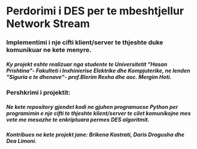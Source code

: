 # Perdorimi i DES per te mbeshtjellur Network Stream 
###  Implementimi i nje cifti klient/server te thjeshte duke komunikuar ne kete menyre.

##### Ky projekt eshte realizuar nga studente te Universitetit "Hasan Prishtina"- Fakulteti i Inxhinierise Elektrike dhe Kompjuterike, ne lenden "Siguria e te dhenave"- prof.Blerim Rexha dhe asc. Mergim Hoti.

### Pershkrimi i projektit: 
##### Ne kete repository gjendet kodi ne gjuhen programuese Python per programimin e nje cifti te thjeshte klient/server te cilet komunikojne mes vete me mesazhe te enkriptuara permes DES algoritmit.

##### Kontribues ne kete projekt jane: Brikena Kastrati, Daris Dragusha dhe Dea Limoni.
